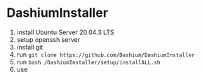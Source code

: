 # DashiumInstaller

1. install Ubuntu Server 20.04.3 LTS
2. setup openssh server
3. install git
4. run ```git clone https://github.com/Dashium/DashiumInstaller```
5. run ```bash /DashiumInstaller/setup/installALL.sh```
6. use